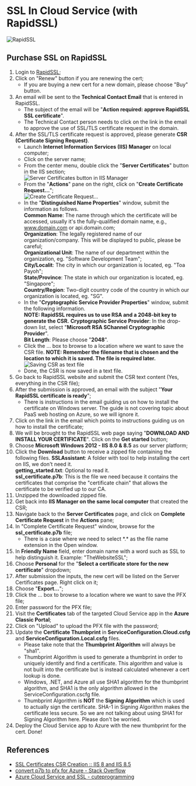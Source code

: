 # SSL In Cloud Service (with RapidSSL)

 ![RapidSSL](https://getcert.rapidssl.com/rcm/rapidssl/images/logo.gif)

## Purchase SSL on RapidSSL
 1. Login to [RapidSSL](https://www.rapidssl.com/);
 2. Click on "Renew" button if you are renewing the cert;
    - If you are buying a new cert for a new domain, please choose "Buy" button.
 3. An email will be sent to the **Technical Contact Email** that is entered in RapidSSL.
    - The subject of the email will be "**Action required: approve RapidSSL SSL certificate**".
    - The Technical Contact person needs to click on the link in the email to approve the use of SSL/TLS certificate request in the domain.
 4. After the SSL/TLS certificate request is approved, please generate **CSR (Certificate Signing Request)**.
    - Launch **Internet Information Services (IIS) Manager** on local computer;
    - Click on the server name;
    - From the center menu, double click the "**Server Certificates**" button in the IIS section;    
      ![Server Certificates button in IIS Manager](https://www.digicert.com/images/support-images/iis8/iis8-csr-1.png)
    - From the "**Actions**" pane on the right, click on "**Create Certificate Request...**";    
      ![Create Certificate Request...](https://www.digicert.com/images/support-images/iis8/iis8-csr-2.png)
    - In the "**Distinguished Name Properties**" window, submit the information as follows.    
      **Common Name**: The name through which the certificate will be accessed, usually it's the fully-qualified domain name, e.g., www.domain.com or api.domain.com;    
      **Organization**: The legally registered name of our organization/company. This will be displayed to public, please be careful;    
      **Organizational Unit**: The name of our department within the organization, eg. "Software Development Team";    
      **City/Localit**: The city in which our organization is located, eg. "Toa Payoh";    
      **State/Province**: The state in which our organization is located, eg. "Singapore";    
      **Country/Region**: Two-digit country code of the country in which our organization is located, eg. "SG".
    - In the "**Cryptographic Service Provider Properties**" window, submit the following information.    
      **NOTE: RapidSSL requires us to use RSA and a 2048-bit key to generate the CSR.**
      **Cryptographic Service Provider**: In the drop-down list, select "**Microsoft RSA SChannel Cryptographic Provider**".    
      **Bit Length**: Please choose "**2048**".
    - Click the ... box to browse to a location where we want to save the CSR file.
      **NOTE: Remember the filename that is chosen and the location to which it is saved. The file is required later.**    
      ![Saving CSR as text file](https://www.digicert.com/images/support-images/iis8/iis8-csr-5.png)
    - Done, the CSR is now saved in a text file.
 5. Go back to RapidSSL website and submit the CSR text content (Yes, everything in the CSR file);
 6. After the submission is approved, an email with the subject "**Your RapidSSL certificate is ready**";
    - There is instructions in the email guiding us on how to install the certificate on Windows server. The guide is not covering topic about PaaS web hosting on Azure, so we will ignore it.
 7. Click on the link in the email which points to instructions guiding us on how to install the certificate;
 8. We will be brought to the RapidSSL web page saying "**DOWNLOAD AND INSTALL YOUR CERTIFICATE**". Click on the **Get started** button;
 9. Choose **Microsoft Windows 2012 - IIS 8.0 & 8.5** as our server platform;
 10. Click the **Download** button to receive a zipped file containing the following files.
    **SSLAssistant**: A folder with tool to help installing the cert on IIS, we don't need it.    
    **getting_started.txt**: Optional to read it.    
    **ssl_certificate.p7b**: This is the file we need because it contains the certificates that comprise the "certificate chain" that allows the certificate to be verified up to our CA.
 11. Unzipped the downloaded zipped file.
 12. Get back into **IIS Manager on the same local computer** that created the CSR;
 13. Navigate back to the **Server Certificates** page, and click on **Complete Certificate Request** in the **Actions** pane;
 14. In "Complete Certificate Request" window, browse for the **ssl_certificate.p7b** file;
     - There is a case where we need to select \*.\* as the file name extension in the Open window.
 15. In **Friendly Name** field, enter domain name with a word such as SSL to help distinguish it. Example: "TheWebsiteSSL";
 16. Choose **Personal** for the "**Select a certificate store for the new certificate**" dropdown;
 17. After submission the inputs, the new cert will be listed on the Server Certificates page. Right click on it;
 18. Choose "**Export...**";
 19. Click the ... box to browse to a location where we want to save the PFX file;
 20. Enter password for the PFX file;
 21. Visit the **Certificates** tab of the targeted Cloud Service app in the **Azure Classic Portal**;
 22. Click on "Upload" to upload the PFX file with the password;
 23. Update the **Certificate Thumbprint** in **ServiceConfiguration.Cloud.csfg** and **ServiceConfiguration.Local.csfg** files.
     - Please take note that the **Thumbprint Algorithm** will always be "sha1".
     - Thumbprint Algorithm is used to generate a thumbprint in order to uniquely identify and find a certificate. This algorithm and value is not built into the certificate but is instead calculated whenever a cert lookup is done.
     - Windows, .NET, and Azure all use SHA1 algorithm for the thumbprint algorithm, and SHA1 is the only algorithm allowed in the ServiceConfiguration.cscfg file.
     - Thumbprint Algorithm is **NOT** the **Signing Algorithm** which is used to actually sign the certificate. SHA-1 in Signing Algorithm makes the certificate less secure. So we are not talking about using SHA1 for Signing Algorithm here. Please don't be worried.
  24. Deploy the Cloud Service app to Azure with the new thumbprint for the cert. Done!
 
 ## References
  - [SSL Certificates CSR Creation :: IIS 8 and IIS 8.5](https://www.digicert.com/csr-creation-microsoft-iis-8.htm)
  - [convert p7b to pfx for Azure - Stack Overflow](http://stackoverflow.com/a/14968039/1177328)
  - [Azure Cloud Service and SSL - cuteprogramming](https://cuteprogramming.wordpress.com/2015/03/29/azure-cloud-service-and-ssl/)

